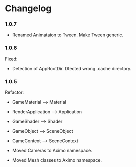 # Changelog

### 1.0.7

* Renamed Animataion to Tween. Make Tween generic.

### 1.0.6
Fixed:

* Detection of AppRootDir. Dtected wrong .cache directory.

### 1.0.5

Refactor:

* GameMaterial --> Material
* RenderApplication --> Application
* GameShader --> Shader
* GameObject --> SceneObject
* GameContext --> SceneContext

* Moved Cameras to Aximo namespace.
* Moved Mesh classes to Aximo namespace.
